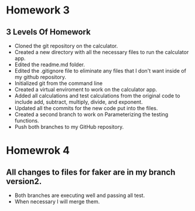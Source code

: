 # Homework 3

## 3 Levels Of Homework 

- Cloned the git repository on the calculator.
- Created a new directory with all the necessary files to run the calculator app.
- Edited the readme.md folder.
- Edited the .gitignore file to eliminate any files that I don't want inside of my github repository.
- Initialized git from the command line 
- Created a virtual enviroment to work on the calculator app.
- Added all calculations and test calculations from the original code to include add, subtract, multiply, divide, and exponent.
- Updated all the commits for the new code put into the files.
- Created a second branch to work on Parameterizing the testing functions.
- Push both branches to my GitHub repository.

# Homewrok 4
## All changes to files for faker are in my branch version2.

- Both branches are executing well and passing all test.
- When necessary I will merge them. 
